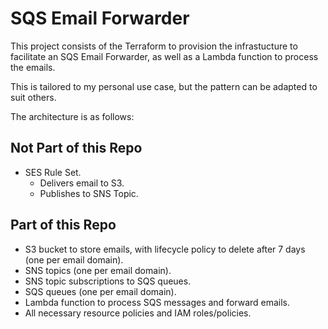 # SQS Email Forwarder

This project consists of the Terraform to provision the infrastucture to facilitate an SQS Email Forwarder, as well as a Lambda function to process the emails.

This is tailored to my personal use case, but the pattern can be adapted to suit others.

The architecture is as follows:

## Not Part of this Repo

* SES Rule Set.
    * Delivers email to S3.
    * Publishes to SNS Topic.

## Part of this Repo

* S3 bucket to store emails, with lifecycle policy to delete after 7 days (one per email domain).
* SNS topics (one per email domain).
* SNS topic subscriptions to SQS queues.
* SQS queues (one per email domain).
* Lambda function to process SQS messages and forward emails.
* All necessary resource policies and IAM roles/policies.
